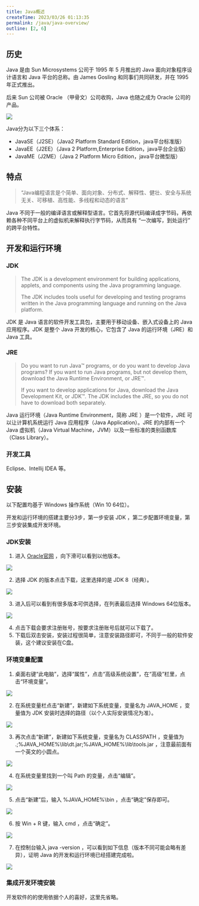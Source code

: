 ```yaml
---
title: Java概述
createTime: 2023/03/26 01:13:35
permalink: /java/java-overview/
outline: [2, 6]
---
```

##  历史
Java 是由 Sun Microsystems 公司于 1995 年 5 月推出的 Java 面向对象程序设计语言和 Java 平台的总称。由 James Gosling 和同事们共同研发，并在 1995 年正式推出。

后来 Sun 公司被 Oracle （甲骨文）公司收购，Java 也随之成为 Oracle 公司的产品。

![](../../../.vuepress/public/images/1acf43e33ee4dca787d6646fa0f3bc0e.png)

Java分为以下三个体系：

+ JavaSE（J2SE）（Java2 Platform Standard Edition，java平台标准版）
+ JavaEE（J2EE）（Java 2 Platform,Enterprise Edition，java平台企业版）
+ JavaME（J2ME）（Java 2 Platform Micro Edition，java平台微型版）

## 特点
> “Java编程语言是个简单、面向对象、分布式、解释性、健壮、安全与系统无关、可移植、高性能、多线程和动态的语言”
>

Java 不同于一般的编译语言或解释型语言。它首先将源代码编译成字节码，再依赖各种不同平台上的虚拟机来解释执行字节码，从而具有 “一次编写，到处运行” 的跨平台特性。

## 开发和运行环境
### JDK
> The JDK is a development environment for building applications, applets, and components using the Java programming language.
>
> The JDK includes tools useful for developing and testing programs written in the Java programming language and running on the Java platform.
>

JDK 是 Java 语言的软件开发工具包，主要用于移动设备、嵌入式设备上的 Java 应用程序。JDK 是整个 Java 开发的核心，它包含了 Java 的运行环境（JRE）和 Java 工具。

### JRE
> Do you want to run Java™ programs, or do you want to develop Java programs? If you want to run Java programs, but not develop them, download the Java Runtime Environment, or JRE™.
>
> If you want to develop applications for Java, download the Java Development Kit, or JDK™. The JDK includes the JRE, so you do not have to download both separately.
>

Java 运行环境（Java Runtime Environment，简称 JRE ）是一个软件，JRE 可以让计算机系统运行 Java 应用程序（Java Application）。JRE 的内部有一个 Java 虚拟机（Java Virtual Machine，JVM）以及一些标准的类别函数库（Class Library）。

### 开发工具
Eclipse、Intellij IDEA 等。

## 安装
以下配置均基于 Windows 操作系统（Win 10 64位）。

开发和运行环境的搭建主要分3步，第一步安装 JDK ，第二步配置环境变量，第三步安装集成开发环境。

### JDK安装
1. 进入 [Oracle官网](https://www.oracle.com/java/technologies/javase-downloads.html) ，向下滑可以看到以他版本。

![](../../../.vuepress/public/images/07fb6906f6b34c2b89bb5179c45b6c2d.png)

2. 选择 JDK 的版本点击下载，这里选择的是 JDK 8（经典）。

![](../../../.vuepress/public/images/7a9a484ca47e52f1f3dc0212a65d9026.png)

3. 进入后可以看到有很多版本可供选择，在列表最后选择 Windows 64位版本。

![](../../../.vuepress/public/images/b15d8b2aae987fc90ff7265edfb550e1.png)

4. 点击下载会要求注册账号，按要求注册账号后就可以下载了。
5. 下载后双击安装，安装过程很简单，注意安装路径即可，不同于一般的软件安装，这个建议安装在C盘。

### 环境变量配置
1. 桌面右键“此电脑”，选择“属性”，点击“高级系统设置”，在“高级”栏里，点击“环境变量”。

![](../../../.vuepress/public/images/2360bc3cfcd8183849c8cc7dc954fba5.png)

2. 在系统变量栏点击“新建”，新建如下系统变量，变量名为 JAVA_HOME ，变量值为 JDK 安装时选择的路径（以个人实际安装情况为准）。

![](../../../.vuepress/public/images/d91de6445e206ae61ce339daaf90d941.png)

3. 再次点击“新建”，新建如下系统变量，变量名为 CLASSPATH ，变量值为 .;%JAVA_HOME%\lib\dt.jar;%JAVA_HOME%\lib\tools.jar ，注意最前面有一个英文的小圆点。

![](../../../.vuepress/public/images/5e7f1fe8eef9f070719390b1f191f4d0.png)

4. 在系统变量里找到一个叫 Path 的变量，点击“编辑”。

![](../../../.vuepress/public/images/96164b00ba3007eecf569b6dc79ab544.png)



5. 点击“新建”后，输入 %JAVA_HOME%\bin ，点击“确定”保存即可。

![](../../../.vuepress/public/images/eb2c523c866896afd20108d504115647.png)

6. 按 Win + R 键，输入 cmd ，点击“确定”。

![](../../../.vuepress/public/images/832ecadedc18588e10c55a5f256f8bd6.png)

7. 在控制台输入 java -version ，可以看到如下信息（版本不同可能会略有差异），证明 Java 的开发和运行环境已经搭建完成啦。

![](../../../.vuepress/public/images/f09717e45472acf6626ba420a2f822f4.png)

### 集成开发环境安装
开发软件的的使用依据个人的喜好，这里先省略。



